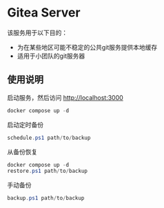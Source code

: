 # Gitea Server

该服务用于以下目的：

- 为在某些地区可能不稳定的公共git服务提供本地缓存
- 适用于小团队的git服务器

## 使用说明

启动服务，然后访问 <http://localhost:3000>

```powershell
docker compose up -d
```

启动定时备份

```powershell
schedule.ps1 path/to/backup
```

从备份恢复

```powershell
docker compose up -d
restore.ps1 path/to/backup
```

手动备份

```powershell
backup.ps1 path/to/backup
```
